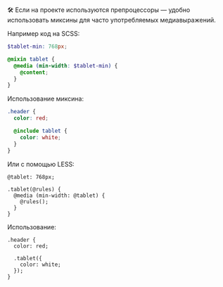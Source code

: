 🛠 Если на проекте используются препроцессоры — удобно использовать миксины для часто употребляемых медиавыражений.

Например код на SCSS:

```scss
$tablet-min: 768px;

@mixin tablet {
  @media (min-width: $tablet-min) {
    @content;
  }
}
```

Использование миксина:

```scss
.header {
  color: red;

  @include tablet {
    color: white;
  }
}
```

Или с помощью LESS:

```less
@tablet: 768px;

.tablet(@rules) {
  @media (min-width: @tablet) {
    @rules();
  }
}
```

Использование:

```less
.header {
  color: red;

  .tablet({
    color: white;
  });
}
```
